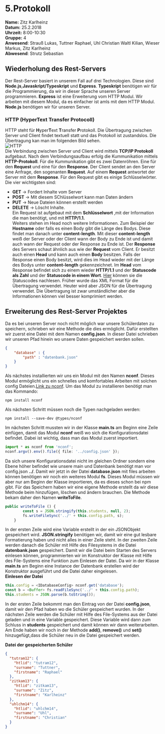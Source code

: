 # 5.Protokoll
**Name:** Zitz Karlheinz   
**Datum:** 25.2.2018  
**Uhrzeit:** 8:00-10:30  
**Gruppe:** 4  
**Anwesend**: Strauß Lukas, Tuttner Raphael,  Uhl Christian  Waltl Kilian, Wieser Markus, Zitz Karlheinz  
**Abwesend**: Strutz Sebastian  

## Wiederholung des Rest-Servers  
Der Rest-Server basiert in unserem Fall auf drei Technologien. Diese sind **Node.js**,**Javaskript/Typeskript** und **Express**. **Typeskript** benötigen wir für die Programmierung, da wir in dieser Sprache unseren Server programmieren. **Express** ist eine Erweiterung vom HTTP  Modul. Wir arbeiten mit diesem Modul, da es einfacher ist amls mit dem HTTP Modul. **Node.js** benötigen wir für unseren Server.  

### HTTP (HyperText Transfer Protocoll)  
HTTP steht für **H**yper**T**ext **T**ransfer **P**rotokoll. Die Übertragung zwischen Server und Client findet textuell statt und das Protokoll ist zustandslos. Die Übertragung kan  man im folgenden Bild sehen.  
![HTTP](https://github.com/HTLMechatronics/m14-la1-sx/blob/zitkam13/zitkam13/http.png)  
Die Verbindung zwischen Server und Client wird mittels **TCP/IP Protokoll** aufgebaut. Nach dem Verbindungsaufbau erfolg die Kummunikation mittels **HTTP-Protokoll**. Für die Kummunikation gibt es zwei Datenröhren. Eine für den **Request** und eine für den **Response**. Der Client sendet an den Server eine Anfrage, den sogenanten **Request**. Auf einem **Request** antwortet der Server mit dem **Response**. Für den Request gibt es einige Schlüsselwörter. Die vier wichtigsten sind:   
* **GET** -> Fordert Inhalte vom Server  
* **POST** -> Mit diesem SChlüsselwort kann man Daten ändern  
* **PUT** -> Neue Dateien können erstellt werden  
* **DELETE** -> Löscht Inhalte.  
Ein Request ist aufgebaut mit dem **Schlüsselwort** ,mit der Information die man benötigt, und mit **HTTP/1.1.**  
Weiters stehen im Head noch weitere Informationen. Zum Beispiel der **Hostname** oder falls es einen Body gibt die Länge des Bodys. Diese findet man danach unter **content-length**. Mit dieser **content-length** weiß der Server oder der Client wann der Body zu Ende ist und damit auch wann der Request oder der Response zu Ende ist. Der **Response** des Servers schaut ähnlich aus wie der **Request** vom Client. Er besitzt auch einen **Head** und kann auch einen **Body** besitzen. Falls der Response einen Body besitzt, wird dies im Head wieder mit der Länge des Bodys unter **content-length** gekennzeichnet. Im **Head** vom Response befindet sich zu einem wieder **HTTP/1.1** und der **Statuscode als Zahl** und der **Statuscode in einem Wort**. [Hier](https://de.wikipedia.org/wiki/HTTP-Statuscode) können sie die Statuscodes nachlesen.  Früher wurde das XML Format für die Übertragung verwendet. Heuter wird aber JSON für die Übertragung verwendet. Die Übertragung ist zwar umständlicher  aber die Informationen können viel besser komprimiert werden.  

## Erweiterung des Rest-Server Projektes  
Da es bei unseren Server noch nicht möglich war unsere Schülerdaten zu speichern, schrieben wir eine Methode die dies ermöglicht. Dafür erstellten wir zuerst eine Datei mit dem Namen **config.json**. In dieser Datei schrieben wir unseren Pfad hinein wo unsere Daten gespeichert werden sollen.  
``` JSON  
{
    "database" : { 
        "path" : "datenbank.json" 
    }
}
```
Als nächstes installierten wir uns ein Modul mit den Namen **nconf**. Dieses Modul ermöglicht uns ein schnelles und komfortables  Arbeiten mit solchen config Dateien.[Link zu nconf](https://www.npmjs.com/package/nconf). Um das Modul zu installieren benötigt man das Kommando:  
```  
npm install nconf  
```  
Als nächsten Schritt müssen noch die Typen nachgeladen werden:  
```  
npm install --save-dev @types/nconf  
```  

Im nächsten Schritt mussten wir in der Klasse **main.ts** am Beginn eine Zeile einfügen, damit das Modul **nconf** weiß wo sich die Konfigurationsdatei befindet. Dabei ist wichtig, dass man das Modul zuerst importiert.  

``` typescript  
import * as nconf from 'nconf';
nconf.argv().env().file({ file: '../config.json' });  
```
Da sich unsere Konfigurationsdatei nicht im gleichen Ordner sondern eine Ebene höher befindet wie unsere main und Datenbank benötigt man vor config.json **../**. Damit wir jetzt in der Datei **database.json** mit files arbeiten können benötigen wir noch ein weiteres Modul **fs**. Dieses Modul müssen wir aber nur am Beginn der Klasse importieren, da es dieses schon bei npm gibt. Für das Speichern haben wir eine eigene Methode erstellt da wir diese Methode beim hinzufügen, löschen und ändern brauchen. Die Methode bekam daher den Namen **writeToFile**.  
``` typescript  
public writeToFile () {
        const s = JSON.stringify(this.students, null, 2);
        fs.writeFileSync('../' + this.config.path, s);
    }  
```  
In der ersten Zeile wird eine Variable erstellt in der ein JSONObjekt gespeichert wird. **JSON.stringify** benötigen wir, damit wir eine gut lesbare Formatierung haben und nicht alles in einer Zeile steht. In der zweiten Zeile werden danach die Schüler mit Hilfe des Filesystems in die Datei **datenbank.json** gespeichert. Damit wir die Datei beim Starten des Servers einlesen können, programmierten wir im Konstruktor der Klasse mit Hilfe des File-Systems eine Funktion zum Einlesen der Datei. Da wir in der Klasse **main.ts** am Beginn eine Instance der Datenbank erstellen wird der Konstruktor ausgeführt und die Datei daher eingelesen.  
**Einlesen der Datei**  
``` typescript  
this.config = <IDatabaseConfig> nconf.get('database');  
const b = <Buffer> fs.readFileSync('../' + this.config.path);
this.students = JSON.parse(b.toString());  
```    
In der ersten Zeile bekommt man den Eintrag von der Datei **config.json**, damit wir den Pfad haben wo die Schüler gespeichert wurden. In der nächsten Zeile werden die Schüler mit Hilfe des File-Systems aus der Datei geladen und in eine Variable gespeichert. Diese Variable wird dann zum Schluss in **students** gespeichert und damit können wir dann weiterarbeiten.  
Am Ende haben wir noch in der Methode **add()**, **remove()** und **set()** hinzugefügt,dass die Schüler neu in die Datei gespeichert werden. 
 
**Datei der gespeicherten Schüler**
``` json  
{
  "tutram12": {
    "htlid": "tutram12",
    "surname": "Tuttner",
    "firstname": "Raphael"
  },
  "zitkam13": {
    "htlid": "zitkam13",
    "surname": "Zitz",
    "firstname": "Karlheinz"
  },
  "uhlchm14": {
    "htlid": "uhlchm14",
    "surname": "Uhl",
    "firstname": "Christian"
  }
}  
```
